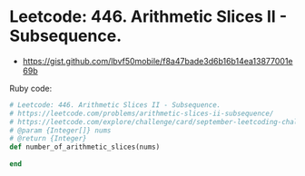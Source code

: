 # Leetcode: 446. Arithmetic Slices II - Subsequence.

- https://gist.github.com/lbvf50mobile/f8a47bade3d6b16b14ea13877001e69b
 
Ruby code:
```Ruby
# Leetcode: 446. Arithmetic Slices II - Subsequence.
# https://leetcode.com/problems/arithmetic-slices-ii-subsequence/
# https://leetcode.com/explore/challenge/card/september-leetcoding-challenge-2021/637/week-2-september-8th-september-14th/3970/
# @param {Integer[]} nums
# @return {Integer}
def number_of_arithmetic_slices(nums)
    
end
```
